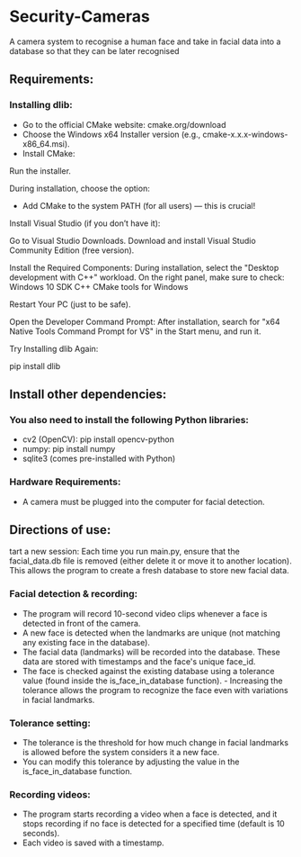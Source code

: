 # Security-Cameras
A camera system to recognise a human face and take in facial data into a database so that they can be later recognised

## Requirements:

### Installing dlib:

- Go to the official CMake website: cmake.org/download
- Choose the Windows x64 Installer version (e.g., cmake-x.x.x-windows-x86_64.msi).
- Install CMake:

Run the installer.

During installation, choose the option:

- Add CMake to the system PATH (for all users) — this is crucial!

Install Visual Studio (if you don’t have it):

Go to Visual Studio Downloads.
Download and install Visual Studio Community Edition (free version).

Install the Required Components:
During installation, select the "Desktop development with C++" workload.
On the right panel, make sure to check:
Windows 10 SDK
C++ CMake tools for Windows

Restart Your PC (just to be safe).

Open the Developer Command Prompt:
After installation, search for "x64 Native Tools Command Prompt for VS" in the Start menu, and run it.

Try Installing dlib Again:

pip install dlib

## Install other dependencies:
### You also need to install the following Python libraries:
- cv2 (OpenCV): pip install opencv-python
- numpy: pip install numpy
- sqlite3 (comes pre-installed with Python)
### Hardware Requirements:
- A camera must be plugged into the computer for facial detection.

## Directions of use:
tart a new session: Each time you run main.py, ensure that the facial_data.db file is removed (either delete it or move it to another location). This allows the program to create a fresh database to store new facial data.

### Facial detection & recording:
- The program will record 10-second video clips whenever a face is detected in front of the camera.
- A new face is detected when the landmarks are unique (not matching any existing face in the database).
- The facial data (landmarks) will be recorded into the database. These data are stored with timestamps and the face's unique face_id.
- The face is checked against the existing database using a tolerance value (found inside the is_face_in_database function). - Increasing the tolerance allows the program to recognize the face even with variations in facial landmarks.
### Tolerance setting:
- The tolerance is the threshold for how much change in facial landmarks is allowed before the system considers it a new face.
- You can modify this tolerance by adjusting the value in the is_face_in_database function.
### Recording videos:
- The program starts recording a video when a face is detected, and it stops recording if no face is detected for a specified time (default is 10 seconds).
- Each video is saved with a timestamp.
